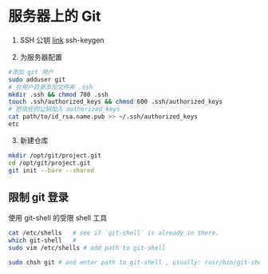 # 服务器上的 Git

1. SSH 公钥 [link](https://help.github.com/articles/generating-ssh-keys)
ssh-keygen

2. 为服务器配置
```sh
#添加 git 用户
sudo adduser git
# 在用户目录添加文件夹 .ssh
mkdir .ssh && chmod 700 .ssh
touch .ssh/authorized_keys && chmod 600 .ssh/authorized_keys
# 把信任的公钥加入 authorized_keys
cat path/to/id_rsa.name.pub >> ~/.ssh/authorized_keys
etc
```
3. 新建仓库
```sh
mkdir /opt/git/project.git
cd /opt/git/project.git
git init --bare --shared
```

## 限制 git 登录
使用 git-shell 的受限 shell 工具
```sh
cat /etc/shells   # see if `git-shell` is already in there.
which git-shell   #
sudo vim /etc/shells # add path to git-shell 

sudo chsh git # and enter path to git-shell , usually: /usr/bin/git-shell
```
